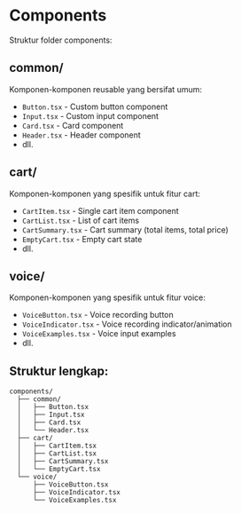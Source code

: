 # Components

Struktur folder components:

## common/
Komponen-komponen reusable yang bersifat umum:
- `Button.tsx` - Custom button component
- `Input.tsx` - Custom input component
- `Card.tsx` - Card component
- `Header.tsx` - Header component
- dll.

## cart/
Komponen-komponen yang spesifik untuk fitur cart:
- `CartItem.tsx` - Single cart item component
- `CartList.tsx` - List of cart items
- `CartSummary.tsx` - Cart summary (total items, total price)
- `EmptyCart.tsx` - Empty cart state
- dll.

## voice/
Komponen-komponen yang spesifik untuk fitur voice:
- `VoiceButton.tsx` - Voice recording button
- `VoiceIndicator.tsx` - Voice recording indicator/animation
- `VoiceExamples.tsx` - Voice input examples
- dll.

## Struktur lengkap:
```
components/
  ├── common/
  │   ├── Button.tsx
  │   ├── Input.tsx
  │   ├── Card.tsx
  │   └── Header.tsx
  ├── cart/
  │   ├── CartItem.tsx
  │   ├── CartList.tsx
  │   ├── CartSummary.tsx
  │   └── EmptyCart.tsx
  └── voice/
      ├── VoiceButton.tsx
      ├── VoiceIndicator.tsx
      └── VoiceExamples.tsx
```
